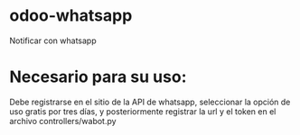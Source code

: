 # odoo-whatsapp
Notificar con whatsapp

# Necesario para su uso:
Debe registrarse en el sitio de la API de whatsapp, seleccionar la
opción de uso gratis por tres días, y posteriormente registrar
la url y el token en el archivo controllers/wabot.py
